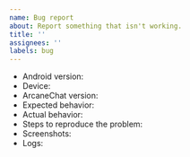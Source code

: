 ```yaml
---
name: Bug report
about: Report something that isn't working.
title: ''
assignees: ''
labels: bug
---
```


<!--
Please fill out as much of this form as you can (leaving out stuff that is not applicable is ok).
-->

- Android version:
- Device:
- ArcaneChat version:
- Expected behavior:
- Actual behavior:
- Steps to reproduce the problem:
- Screenshots:
- Logs:

<!--
Debug logs can be copied from within the app with
Settings menu -> Advanced -> View log

Logs may contain private data 
which shall be removed or anonymised prior to posting.
-->

